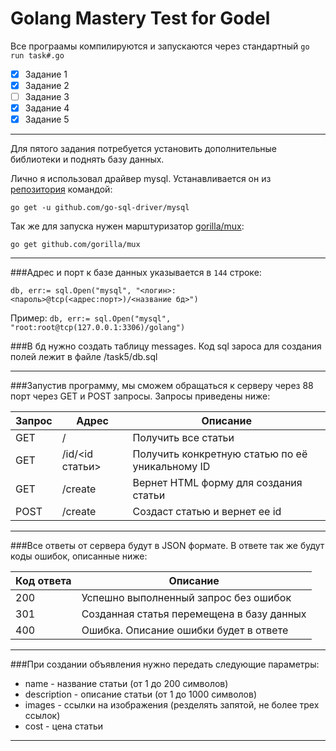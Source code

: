 # Golang Mastery Test for Godel

Все програамы компилируются и запускаются через стандартный `go run task#.go`

- [X] Задание 1
- [X] Задание 2
- [ ] Задание 3 
- [X] Задание 4
- [X] Задание 5

____

Для пятого задания потребуется установить дополнительные библиотеки и поднять базу данных.

Лично я использовал драйвер mysql. Устанавливается он из [репозитория](https://github.com/go-sql-driver/mysql) командой:
```
go get -u github.com/go-sql-driver/mysql
```

Так же для запуска нужен марштуризатор [gorilla/mux](https://github.com/gorilla/mux):
```
go get github.com/gorilla/mux
```

____

###Адрес и порт к базе данных указывается в `144` строке:
```
db, err:= sql.Open("mysql", "<логин>:<пароль>@tcp(<адрес:порт>)/<название бд>")
```
Пример: `db, err:= sql.Open("mysql", "root:root@tcp(127.0.0.1:3306)/golang")`

###В бд нужно создать таблицу messages. Код sql зароса для создания полей лежит в файле /task5/db.sql

____

###Запустив программу, мы сможем обращаться к серверу через 88 порт через GET и POST запросы. Запросы приведены ниже:

| Запрос | Адрес | Описание |
|----------------|---------|----------------|
| GET | / | Получить все статьи |
| GET | /id/<id статьи> | Получить конкретную статью по её уникальному ID |
| GET | /create | Вернет HTML форму для создания статьи |
| POST | /create | Создаст статью и вернет ее id |
 
____ 
 
###Все ответы от сервера будут в JSON формате. В ответе так же будут коды ошибок, описанные ниже:

| Код ответа | Описание |
| ---------- | -------- | 
| 200 | Успешно выполненный запрос без ошибок |
| 301 | Созданная статья перемещена в базу данных |
| 400 | Ошибка. Описание ошибки будет в ответе | 

____

###При создании объявления нужно передать следующие параметры:
* name - название статьи (от 1 до 200 символов)
* description - описание статьи (от 1 до 1000 символов)
* images - ссылки на изображения (резделять запятой, не более трех ссылок)
* cost - цена статьи 

____

